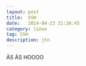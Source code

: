 ```yaml
---
layout: post
title:  SSH
date:   2014-04-23 21:26:45
category: linux
tag: SSH
description: jtn
---
```

ÄS ÄS HOOOO